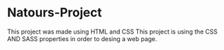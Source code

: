# Natours-Project
This project was made using HTML and CSS
This project is using the CSS AND SASS properties in order to desing a web page.
